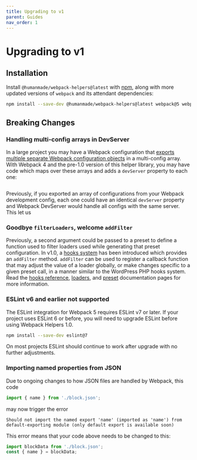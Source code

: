 ```yaml
---
title: Upgrading to v1
parent: Guides
nav_order: 1
---
```


# Upgrading to v1

## Installation

Install `@humanmade/webpack-helpers@latest` with [npm](http://npmjs.com), along with more updated versions of `webpack` and its attendant dependencies:

```bash
npm install --save-dev @humanmade/webpack-helpers@latest webpack@5 webpack-cli@4 webpack-dev-server@4
```

## Breaking Changes

### Handling multi-config arrays in DevServer

In a large project you may have a Webpack configuration that [exports multiple separate Webpack configuration objects](https://webpack.js.org/configuration/configuration-types/#exporting-multiple-configurations) in a multi-config array. With Webpack 4 and the pre-1.0 version of this helper library, you may have code which maps over these arrays and adds a `devServer` property to each one:

```js
```

Previously, if you exported an array of configurations from your Webpack development config, each one could have an identical `devServer` property and Webpack DevServer would handle all configs with the same server. This let us

### Goodbye `filterLoaders`, welcome `addFilter`

Previously, a second argument could be passed to a preset to define a function used to filter loaders used while generating that preset configuration. In v1.0, a [hooks system](https://humanmade.github.io/webpack-helpers/reference/hooks.html) has been introduced which provides an `addFilter` method. `addFilter` can be used to register a callback function that may adjust the value of a loader globally, or make changes specific to a given preset call, in a manner similar to the WordPress PHP hooks system. Read the [hooks reference](https://humanmade.github.io/webpack-helpers/reference/hooks.html), [loaders](https://humanmade.github.io/webpack-helpers/modules/loaders.html), and [preset](https://humanmade.github.io/webpack-helpers/modules/presets.html) documentation pages for more information.

### ESLint v6 and earlier not supported

The ESLint integration for Webpack 5 requires ESLint v7 or later. If your project uses ESLint 6 or before, you will need to upgrade ESLint before using Webpack Helpers 1.0.

```bash
npm install --save-dev eslint@7
```

On most projects ESLint should continue to work after upgrade with no further adjustments.

### Importing named properties from JSON

Due to ongoing changes to how JSON files are handled by Webpack, this code

```js
import { name } from './block.json';
```

may now trigger the error

```
Should not import the named export 'name' (imported as 'name') from default-exporting module (only default export is available soon)
```
This error means that your code above needs to be changed to this:
```js
import blockData from './block.json';
const { name } = blockData;
```
